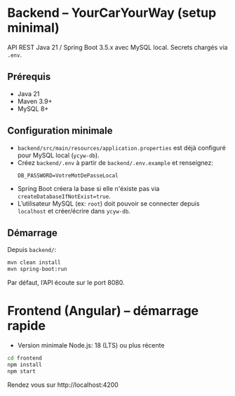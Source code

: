 # Backend – YourCarYourWay (setup minimal)

API REST Java 21 / Spring Boot 3.5.x avec MySQL local. Secrets chargés via `.env`.

## Prérequis

- Java 21
- Maven 3.9+
- MySQL 8+

## Configuration minimale

- `backend/src/main/resources/application.properties` est déjà configuré pour MySQL local (`ycyw-db`).
- Créez `backend/.env` à partir de `backend/.env.example` et renseignez:
  ```env
  DB_PASSWORD=VotreMotDePasseLocal
  ```
- Spring Boot créera la base si elle n'éxiste pas via `createDatabaseIfNotExist=true`.
- L’utilisateur MySQL (ex: `root`) doit pouvoir se connecter depuis `localhost` et créer/écrire dans `ycyw-db`.

## Démarrage

Depuis `backend/`:

```bash
mvn clean install
mvn spring-boot:run
```

Par défaut, l’API écoute sur le port 8080.

# Frontend (Angular) – démarrage rapide

- Version minimale Node.js: 18 (LTS) ou plus récente

```bash
cd frontend
npm install
npm start
```

Rendez vous sur http://localhost:4200
